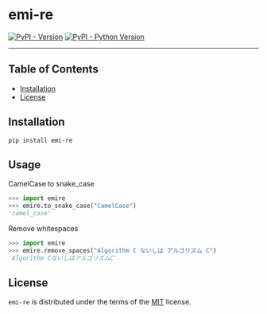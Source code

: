 # emi-re

[![PyPI - Version](https://img.shields.io/pypi/v/emi-re.svg)](https://pypi.org/project/emi-re)
[![PyPI - Python Version](https://img.shields.io/pypi/pyversions/emi-re.svg)](https://pypi.org/project/emi-re)

-----

## Table of Contents

- [Installation](#installation)
- [License](#license)

## Installation

```console
pip install emi-re
```

## Usage

CamelCase to snake_case

```python
>>> import emire
>>> emire.to_snake_case("CamelCase")
'camel_case'

```

Remove whitespaces

```python
>>> import emire
>>> emire.remove_spaces("Algorithm C ないしは アルゴリズム C")
'Algorithm CないしはアルゴリズムC'

```

## License

`emi-re` is distributed under the terms of the [MIT](https://spdx.org/licenses/MIT.html) license.
